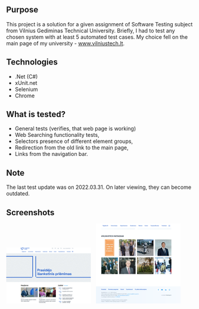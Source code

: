 ## Purpose
This project is a solution for a given assignment of Software Testing subject from Vilnius Gediminas Technical University. Briefly, I had to test any chosen system with at least 5 automated test cases. My choice fell on the main page of my university - www.vilniustech.lt. 

## Technologies
+ .Net (C#)
+ xUnit.net
+ Selenium
+ Chrome

## What is tested? 
+ General tests (verifies, that web page is working)
+ Web Searching functionality tests,
+ Selectors presence of different element groups,
+ Redirection from the old link to the main page,
+ Links from the navigation bar.

## Note
The last test update was on 2022.03.31. On later viewing, they can become outdated.

## Screenshots
<img src="./Screenshots/Header.PNG" width="45%" />&emsp;<img src="./Screenshots/Footer.PNG" width="45%" />
